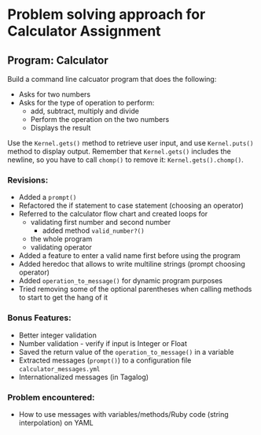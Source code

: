 # Problem solving approach for Calculator Assignment

## Program: Calculator

Build a command line calcuator program that does the following:
* Asks for two numbers
* Asks for the type of operation to perform:
  * add, subtract, multiply and divide
  * Perform the operation on the two numbers
  * Displays the result

 Use the `Kernel.gets()` method to retrieve user input, and use `Kernel.puts()` method to display output. Remember that `Kernel.gets()` includes the newline, so you have to call `chomp()` to remove it: `Kernel.gets().chomp()`.

### Revisions:
* Added a `prompt()`
* Refactored the if statement to case statement (choosing an operator)
* Referred to the calculator flow chart and created loops for
  * validating first number and second number
    * added method `valid_number?()`
  * the whole program
  * validating operator
* Added a feature to enter a valid name first before using the program
* Added heredoc that allows to write multiline strings (prompt choosing operator)
* Added `operation_to_message()` for dynamic program purposes
* Tried removing some of the optional parentheses when calling methods to start to get the hang of it

### Bonus Features:
* Better integer validation
* Number validation - verify if input is Integer or Float
* Saved the return value of the `operation_to_message()` in a variable
* Extracted messages (`prompt()`) to a configuration file `calculator_messages.yml`
* Internationalized messages (in Tagalog)

### Problem encountered:
* How to use messages with variables/methods/Ruby code (string interpolation) on YAML
